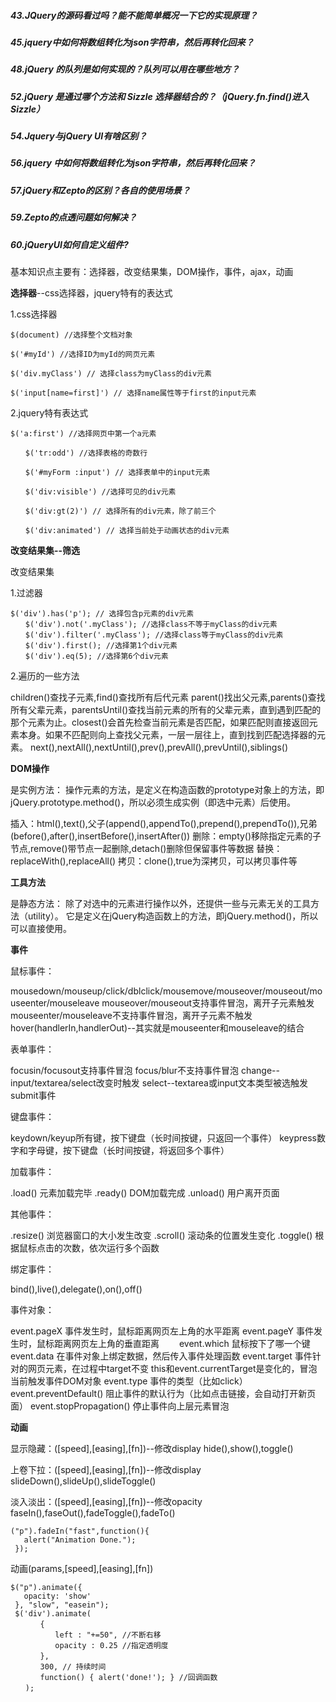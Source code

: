##### 43.JQuery的源码看过吗？能不能简单概况一下它的实现原理？
##### 45.jquery中如何将数组转化为json字符串，然后再转化回来？
##### 48.jQuery 的队列是如何实现的？队列可以用在哪些地方？
##### 52.jQuery 是通过哪个方法和 Sizzle 选择器结合的？（jQuery.fn.find()进入Sizzle）
##### 54.Jquery与jQuery UI有啥区别？
##### 56.jquery 中如何将数组转化为json字符串，然后再转化回来？
##### 57.jQuery和Zepto的区别？各自的使用场景？
##### 59.Zepto的点透问题如何解决？
##### 60.jQueryUI如何自定义组件?

基本知识点主要有：选择器，改变结果集，DOM操作，事件，ajax，动画

**选择器**--css选择器，jquery特有的表达式

1.css选择器

```
$(document) //选择整个文档对象

$('#myId') //选择ID为myId的网页元素

$('div.myClass') // 选择class为myClass的div元素

$('input[name=first]') // 选择name属性等于first的input元素
```

2.jquery特有表达式

```
$('a:first') //选择网页中第一个a元素

　　$('tr:odd') //选择表格的奇数行

　　$('#myForm :input') // 选择表单中的input元素

　　$('div:visible') //选择可见的div元素

　　$('div:gt(2)') // 选择所有的div元素，除了前三个

　　$('div:animated') // 选择当前处于动画状态的div元素
```

**改变结果集--筛选**

改变结果集

1.过滤器
```
$('div').has('p'); // 选择包含p元素的div元素
　　$('div').not('.myClass'); //选择class不等于myClass的div元素
　　$('div').filter('.myClass'); //选择class等于myClass的div元素
　　$('div').first(); //选择第1个div元素
　　$('div').eq(5); //选择第6个div元素
```

2.遍历的一些方法

children()查找子元素,find()查找所有后代元素
parent()找出父元素,parents()查找所有父辈元素，parentsUntil()查找当前元素的所有的父辈元素，直到遇到匹配的那个元素为止。closest()会首先检查当前元素是否匹配，如果匹配则直接返回元素本身。如果不匹配则向上查找父元素，一层一层往上，直到找到匹配选择器的元素。
next(),nextAll(),nextUntil(),prev(),prevAll(),prevUntil(),siblings()

**DOM操作**

是实例方法：
操作元素的方法，是定义在构造函数的prototype对象上的方法，即jQuery.prototype.method()，所以必须生成实例（即选中元素）后使用。

插入：html(),text(),父子(append(),appendTo(),prepend(),prependTo()),兄弟(before(),after(),insertBefore(),insertAfter())
删除：empty()移除指定元素的子节点,remove()带节点一起删除,detach()删除但保留事件等数据
替换：replaceWith(),replaceAll()
拷贝：clone(),true为深拷贝，可以拷贝事件等

**工具方法**

是静态方法：
除了对选中的元素进行操作以外，还提供一些与元素无关的工具方法（utility）。
它是定义在jQuery构造函数上的方法，即jQuery.method()，所以可以直接使用。

**事件**

鼠标事件：

mousedown/mouseup/click/dblclick/mousemove/mouseover/mouseout/mouseenter/mouseleave
mouseover/mouseout支持事件冒泡，离开子元素触发 mouseenter/mouseleave不支持事件冒泡，离开子元素不触发
hover(handlerIn,handlerOut)--其实就是mouseenter和mouseleave的结合

表单事件：

focusin/focusout支持事件冒泡  focus/blur不支持事件冒泡
change--input/textarea/select改变时触发
select--textarea或input文本类型被选触发
submit事件

键盘事件：

keydown/keyup所有键，按下键盘（长时间按键，只返回一个事件）
keypress数字和字母键，按下键盘（长时间按键，将返回多个事件）

加载事件：

.load() 元素加载完毕
.ready() DOM加载完成
.unload() 用户离开页面

其他事件：

.resize() 浏览器窗口的大小发生改变
.scroll() 滚动条的位置发生变化
.toggle() 根据鼠标点击的次数，依次运行多个函数

绑定事件：

bind(),live(),delegate(),on(),off()

事件对象：

event.pageX 事件发生时，鼠标距离网页左上角的水平距离
event.pageY 事件发生时，鼠标距离网页左上角的垂直距离　　
event.which 鼠标按下了哪一个键
event.data 在事件对象上绑定数据，然后传入事件处理函数
event.target 事件针对的网页元素，在过程中target不变
this和event.currentTarget是变化的，冒泡当前触发事件DOM对象
event.type 事件的类型（比如click）
event.preventDefault() 阻止事件的默认行为（比如点击链接，会自动打开新页面）
event.stopPropagation() 停止事件向上层元素冒泡

**动画**

显示隐藏：([speed],[easing],[fn])--修改display
hide(),show(),toggle()

上卷下拉：([speed],[easing],[fn])--修改display
slideDown(),slideUp(),slideToggle()

淡入淡出：([speed],[easing],[fn])--修改opacity
faseIn(),faseOut(),fadeToggle(),fadeTo()

```
("p").fadeIn("fast",function(){
   alert("Animation Done.");
 });
```

动画(params,[speed],[easing],[fn])

```
$("p").animate({
   opacity: 'show'
 }, "slow", "easein");
 $('div').animate(
　　　　{
　　　　　　left : "+=50", //不断右移
　　　　　　opacity : 0.25 //指定透明度
　　　　},
　　　　300, // 持续时间
　　　　function() { alert('done!'); } //回调函数
　　);
```
